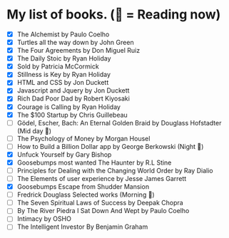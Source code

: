 # My list of books. (📖 = Reading now)

- [x] The Alchemist by Paulo Coelho
- [x] Turtles all the way down by John Green
- [x] The Four Agreements by Don Miguel Ruiz 
- [x] The Daily Stoic by Ryan Holiday
- [x] Sold by Patricia McCormick
- [x] Stillness is Key by Ryan Holiday
- [x] HTML and CSS by Jon Duckett
- [x] Javascript and Jquery by Jon Duckett
- [x] Rich Dad Poor Dad by Robert Kiyosaki
- [x] Courage is Calling by Ryan Holiday 
- [x] The $100 Startup by Chris Guillebeau
- [ ] Gödel, Escher, Bach: An Eternal Golden Braid by Douglass Hofstadter (Mid day 📖)
- [ ] The Psychology of Money by Morgan Housel 
- [ ] How to Build a Billion Dollar app by George Berkowski (Night 📖)
- [x] Unfuck Yourself by Gary Bishop
- [x] Goosebumps most wanted The Haunter by R.L Stine 
- [ ] Principles for Dealing with the Changing World Order by Ray Dialio  
- [ ] The Elements of user experience by Jesse James Garrett
- [x] Goosebumps Escape from Shudder Mansion
- [ ] Fredrick Douglass Selected works (Morning 📖)
- [ ] The Seven Spiritual Laws of Success by Deepak Chopra
- [ ] By The River Piedra I Sat Down And Wept by Paulo Coelho
- [ ] Intimacy by OSHO 
- [ ] The Intelligent Investor By Benjamin Graham 